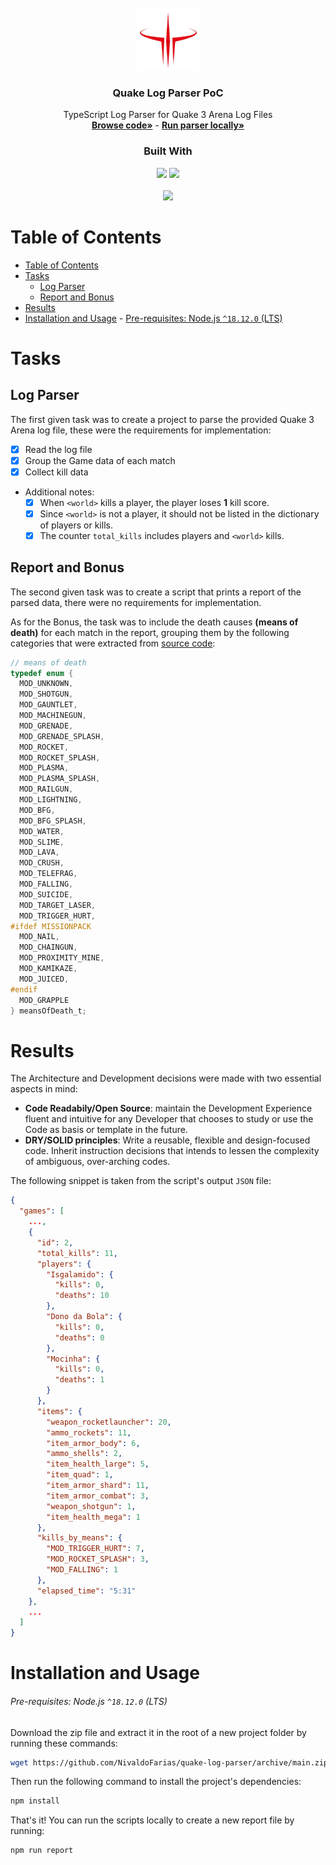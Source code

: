 <!-- Project Summary -->

<br />

<div align="center">
  <a href="https://github.com/NivaldoFarias/quake-log-parser/tree/main/server">
    <img src="assets/img/quake-logo.png" alt="Logo" width="100">
  </a>

  <h3 align="center">Quake Log Parser PoC</h3>
  <div align="center">
    TypeScript Log Parser for Quake 3 Arena Log Files
    <br />
    <a href="https://github.com/NivaldoFarias/quake-log-parser/tree/main/server"><strong>Browse code»</strong></a>
    -
    <a href="https://github.com/NivaldoFarias/quake-log-parser/tree/main/client"><strong>Run parser locally»</strong></a>
  </div>
</div>

<div align="center">
  <h3>Built With</h3>
  <img src="https://img.shields.io/badge/TypeScript-007ACC?style=for-the-badge&logo=typescript&logoColor=white" height="30px"/>
  <img src="https://img.shields.io/badge/Node.js-43853D?style=for-the-badge&logo=node.js&logoColor=white" height="30px"/>

  <!-- Badges source: https://dev.to/envoy_/150-badges-for-github-pnk -->
</div>

<br />

<div align="center">
  <img src="https://img.shields.io/badge/license-MIT-%23A8D1FF?style=flat-square" />
</div>

<!-- Table of Contents -->

# Table of Contents

- [Table of Contents](#table-of-contents)
- [Tasks](#tasks)
  - [Log Parser](#log-parser)
  - [Report and Bonus](#report-and-bonus)
- [Results](#results)
- [Installation and Usage](#installation-and-usage)
          - [Pre-requisites: Node.js `^18.12.0` (LTS)](#pre-requisites-nodejs-18120-lts)

<!-- Task and Goals -->

# Tasks

## Log Parser

The first given task was to create a project to parse the provided Quake 3 Arena log file, these were the requirements for implementation:

- [x] Read the log file
- [x] Group the Game data of each match
- [x] Collect kill data
- Additional notes:
  - [x] When `<world>` kills a player, the player loses **1** kill score.
  - [x] Since `<world>` is not a player, it should not be listed in the dictionary of players or kills.
  - [x] The counter `total_kills` includes players and `<world>` kills.

## Report and Bonus

The second given task was to create a script that prints a report of the parsed data, there were no requirements for implementation.

As for the Bonus, the task was to include the death causes **(means of death)** for each match in the report, grouping them by the following categories that were extracted from [source code](https://github.com/id-Software/Quake-III-Arena/blob/master/code/game/bg_public.h):

```c
// means of death
typedef enum {
  MOD_UNKNOWN,
  MOD_SHOTGUN,
  MOD_GAUNTLET,
  MOD_MACHINEGUN,
  MOD_GRENADE,
  MOD_GRENADE_SPLASH,
  MOD_ROCKET,
  MOD_ROCKET_SPLASH,
  MOD_PLASMA,
  MOD_PLASMA_SPLASH,
  MOD_RAILGUN,
  MOD_LIGHTNING,
  MOD_BFG,
  MOD_BFG_SPLASH,
  MOD_WATER,
  MOD_SLIME,
  MOD_LAVA,
  MOD_CRUSH,
  MOD_TELEFRAG,
  MOD_FALLING,
  MOD_SUICIDE,
  MOD_TARGET_LASER,
  MOD_TRIGGER_HURT,
#ifdef MISSIONPACK
  MOD_NAIL,
  MOD_CHAINGUN,
  MOD_PROXIMITY_MINE,
  MOD_KAMIKAZE,
  MOD_JUICED,
#endif
  MOD_GRAPPLE
} meansOfDeath_t;

```

<!-- Results -->

# Results

The Architecture and Development decisions were made with two essential aspects in mind:

- **Code Readabily/Open Source**: maintain the Development Experience fluent and intuitive for any Developer that chooses to study or use the Code as basis or template in the future.
- **DRY/SOLID principles**: Write a reusable, flexible and design-focused code. Inherit instruction decisions that intends to lessen the complexity of ambiguous, over-arching codes.

The following snippet is taken from the script's output `JSON` file:

```json
{
  "games": [
    ...,
    {
      "id": 2,
      "total_kills": 11,
      "players": {
        "Isgalamido": {
          "kills": 0,
          "deaths": 10
        },
        "Dono da Bola": {
          "kills": 0,
          "deaths": 0
        },
        "Mocinha": {
          "kills": 0,
          "deaths": 1
        }
      },
      "items": {
        "weapon_rocketlauncher": 20,
        "ammo_rockets": 11,
        "item_armor_body": 6,
        "ammo_shells": 2,
        "item_health_large": 5,
        "item_quad": 1,
        "item_armor_shard": 11,
        "item_armor_combat": 3,
        "weapon_shotgun": 1,
        "item_health_mega": 1
      },
      "kills_by_means": {
        "MOD_TRIGGER_HURT": 7,
        "MOD_ROCKET_SPLASH": 3,
        "MOD_FALLING": 1
      },
      "elapsed_time": "5:31"
    },
    ...
  ]
}
```

<!-- Installation and Usage -->

# Installation and Usage

###### Pre-requisites: Node.js `^18.12.0` (LTS)

Download the zip file and extract it in the root of a new project folder by running these commands:

```bash
wget https://github.com/NivaldoFarias/quake-log-parser/archive/main.zip
```

Then run the following command to install the project's dependencies:

```bash
npm install
```

That's it! You can run the scripts locally to create a new report file by running:

```bash
npm run report
```
